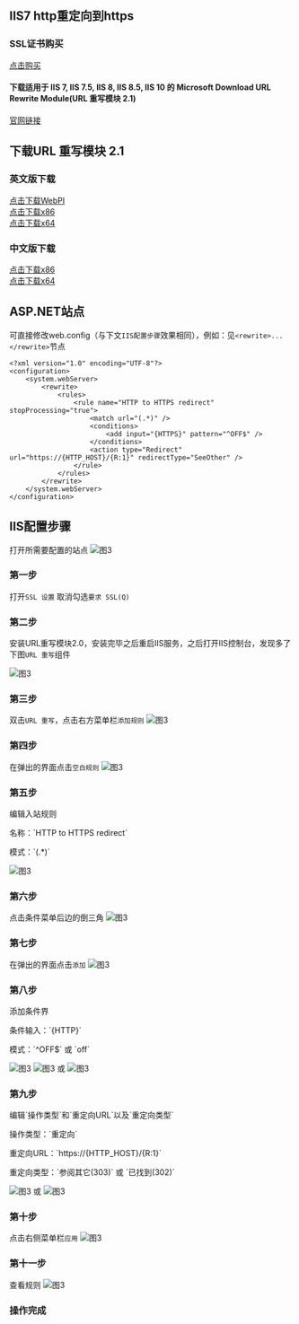 ## IIS7 http重定向到https

### SSL证书购买
[点击购买](https://item.taobao.com/item.htm?spm=2013.1.w4023-13283584247.10.4b5569011wMPg1&id=545850275264)
#### 下载适用于 IIS 7, IIS 7.5, IIS 8, IIS 8.5, IIS 10 的 Microsoft Download URL Rewrite Module(URL 重写模块 2.1) 
[官网链接](https://www.iis.net/downloads/microsoft/url-rewrite)

## 下载URL 重写模块 2.1
### 英文版下载
[点击下载WebPI](http://www.microsoft.com/web/handlers/webpi.ashx?command=getinstallerredirect&amp;appid=urlrewrite2) </br>
[点击下载x86](http://download.microsoft.com/download/6/8/F/68F82751-0644-49CD-934C-B52DF91765D1/rewrite_x86_en-US.msi) </br>
[点击下载x64](http://download.microsoft.com/download/D/D/E/DDE57C26-C62C-4C59-A1BB-31D58B36ADA2/rewrite_amd64_en-US.msi)

### 中文版下载 
[点击下载x86](http://download.microsoft.com/download/C/1/4/C144048E-BB10-4D0A-8EB2-477319F78DC2/rewrite_x86_zh-CN.msi)</br>
[点击下载x64](http://download.microsoft.com/download/E/A/9/EA9F19BC-0EEB-49C9-B32D-56852BBE56DA/rewrite_amd64_zh-CN.msi)

## ASP.NET站点
可直接修改web.config（与下文`IIS配置步骤`效果相同），例如：见`<rewrite>...</rewrite>`节点

```
<?xml version="1.0" encoding="UTF-8"?>
<configuration>
    <system.webServer>
        <rewrite>
            <rules>
                <rule name="HTTP to HTTPS redirect" stopProcessing="true">
                    <match url="(.*)" />
                    <conditions>
                        <add input="{HTTPS}" pattern="^OFF$" />
                    </conditions>
                    <action type="Redirect" url="https://{HTTP_HOST}/{R:1}" redirectType="SeeOther" />
                </rule>
            </rules>
        </rewrite>
    </system.webServer>
</configuration>
```

## IIS配置步骤
打开所需要配置的站点
![图3](https://cdn.drixn.com/img/src/IIS0000.png)

### 第一步
打开`SSL 设置`
取消勾选`要求 SSL(Q)`

### 第二步
安装URL重写模块2.0，安装完毕之后重启IIS服务，之后打开IIS控制台，发现多了下图`URL 重写`组件

![图3](https://cdn.drixn.com/img/src/IIS0001.png)

### 第三步
双击`URL 重写`，点击右方菜单栏`添加规则`
![图3](https://cdn.drixn.com/img/src/IIS0002.png)

### 第四步
在弹出的界面点击`空白规则`
![图3](https://cdn.drixn.com/img/src/IIS0003.png)

### 第五步
<div class="admonition warning"><p class="admonition-title">编辑入站规则</p><p>名称：`HTTP to HTTPS redirect`</p><p>模式：`(.*)`</p></div>

![图3](https://cdn.drixn.com/img/src/IIS0004.png)

### 第六步
点击条件菜单后边的倒三角
![图3](https://cdn.drixn.com/img/src/IIS0005.png)

### 第七步
在弹出的界面点击`添加`
![图3](https://cdn.drixn.com/img/src/IIS0006.png)

### 第八步
<div class="admonition warning"><p class="admonition-title">添加条件界</p><p>条件输入：`{HTTP}`</p><p>模式：`^OFF$` 或 `off`</p></div>

![图3](https://cdn.drixn.com/img/src/IIS0004.png)
![图3](https://cdn.drixn.com/img/src/IIS0007.png)
或
![图3](https://cdn.drixn.com/img/src/IIS0011.png)

### 第九步
<div class="admonition warning"><p class="admonition-title">编辑`操作类型`和`重定向URL`以及`重定向类型`</p><p>操作类型：`重定向`</p><p>重定向URL：`https://{HTTP_HOST}/{R:1}`</p><p>重定向类型：`参阅其它(303)` 或 `已找到(302)`</p></div>

![图3](https://cdn.drixn.com/img/src/IIS0008.png)
或
![图3](https://cdn.drixn.com/img/src/IIS0010.png)


### 第十步
点击右侧菜单栏`应用`
![图3](https://cdn.drixn.com/img/src/IIS0009.png)

### 第十一步
查看规则
![图3](https://cdn.drixn.com/img/src/IIS0012.png)

### 操作完成